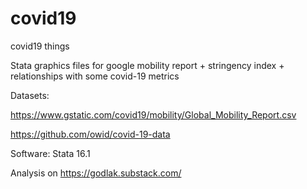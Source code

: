 # covid19
covid19 things

Stata graphics files for google mobility report + stringency index + relationships with some covid-19 metrics

Datasets: 

https://www.gstatic.com/covid19/mobility/Global_Mobility_Report.csv

https://github.com/owid/covid-19-data

Software: Stata 16.1

Analysis on https://godlak.substack.com/
